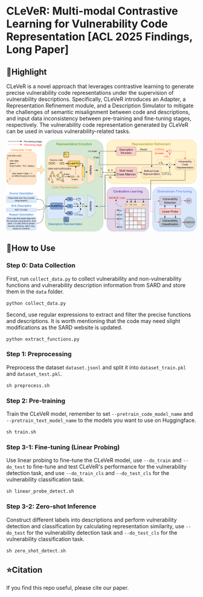 # CLeVeR: Multi-modal Contrastive Learning for Vulnerability Code Representation [ACL 2025 Findings, Long Paper]
## :rocket:Highlight
CLeVeR is a novel approach that leverages contrastive learning to generate precise vulnerability code representations under the supervision of vulnerability descriptions. Specifically, CLeVeR introduces an Adapter, a Representation Refinement module, and a Description Simulator to mitigate the challenges of semantic misalignment between code and descriptions, and input data inconsistency between pre-training and fine-tuning stages, respectively. The vulnerability code representation generated by CLeVeR can be used in various vulnerability-related tasks.


![image](https://github.com/yoimiya-nlp/CLeVeR/blob/main/CLEVER_Framework.png)
## :memo:How to Use
### Step 0: Data Collection
First, run ```collect_data.py``` to collect vulnerability and non-vulnerability functions and vulnerability description information from SARD and store them in the ```data``` folder.
```
python collect_data.py
```
Second, use regular expressions to extract and filter the precise functions and descriptions. It is worth mentioning that the code may need slight modifications as the SARD website is updated.
```
python extract_functions.py
```
### Step 1: Preprocessing
Preprocess the dataset ```dataset.jsonl``` and split it into ```dataset_train.pkl``` and ```dataset_test.pkl```.
```
sh preprocess.sh
```
### Step 2: Pre-training
Train the CLeVeR model, remember to set ```--pretrain_code_model_name``` and ```--pretrain_text_model_name``` to the models you want to use on Huggingface.
```
sh train.sh
```
### Step 3-1: Fine-tuning (Linear Probing)
Use linear probing to fine-tune the CLeVeR model, use ```--do_train``` and ```--do_test``` to fine-tune and test CLeVeR's performance for the vulnerability detection task, and use ```--do_train_cls``` and ```--do_test_cls``` for the vulnerability classification task.
```
sh linear_probe_detect.sh
```
### Step 3-2: Zero-shot Inference
Construct different labels into descriptions and perform vulnerability detection and classification by calculating representation similarity,  use ```--do_test``` for the vulnerability detection task and ```--do_test_cls``` for the vulnerability classification task.
```
sh zero_shot_detect.sh
```
## :star:Citation
If you find this repo useful, please cite our paper.
